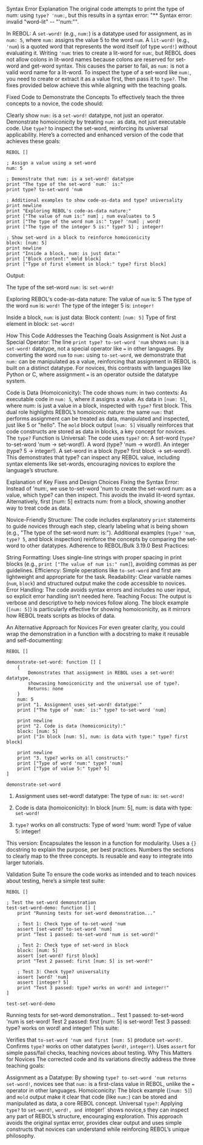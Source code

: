 Syntax Error Explanation
The original code attempts to print the type of num: using `type? 'num:`, but this results in a syntax error: "** Syntax error: invalid "word-lit" -- "'num:"".

In REBOL:
A `set-word!` (e.g., `num:`) is a datatype used for assignment, as in `num: 5`, where `num:` assigns the value 5 to the word `num`.
A `lit-word!` (e.g., `'num`) is a quoted word that represents the word itself (of type `word!`) without evaluating it.
Writing `'num`: tries to create a lit-word for `num`:, but REBOL does not allow colons in lit-word names because colons are reserved for set-word and get-word syntax. This causes the parser to fail, as `num:` is not a valid word name for a lit-word.
To inspect the type of a set-word like `num:`, you need to create or extract it as a value first, then pass it to `type?`. The fixes provided below achieve this while aligning with the teaching goals.

Fixed Code to Demonstrate the Concepts
To effectively teach the three concepts to a novice, the code should:

Clearly show `num:` is a `set-word!` datatype, not just an operator.
Demonstrate homoiconicity by treating `num:` as data, not just executable code.
Use `type?` to inspect the set-word, reinforcing its universal applicability.
Here’s a corrected and enhanced version of the code that achieves these goals:

```
REBOL []

; Assign a value using a set-word
num: 5

; Demonstrate that num: is a set-word! datatype
print "The type of the set-word `num:` is:"
print type? to-set-word 'num

; Additional examples to show code-as-data and type? universality
print newline
print "Exploring REBOL's code-as-data nature:"
print ["The value of num is:" num] ; num evaluates to 5
print ["The type of the word num is:" type? 'num] ; word!
print ["The type of the integer 5 is:" type? 5] ; integer!

; Show set-word in a block to reinforce homoiconicity
block: [num: 5]
print newline
print "Inside a block, num: is just data:"
print ["Block content:" mold block]
print ["Type of first element in block:" type? first block]
```
Output:

The type of the set-word `num:` is:
`set-word!`

Exploring REBOL's code-as-data nature:
The value of `num` is: 5
The type of the word `num` is: `word!`
The type of the integer 5 is: `integer!`

Inside a block, `num`: is just data:
Block content: `[num: 5]`
Type of first element in block: `set-word!`

How This Code Addresses the Teaching Goals
Assignment is Not Just a Special Operator:
The line `print type? to-set-word 'num` shows `num:` is a `set-word!` datatype, not a special operator like `=` in other languages.
By converting the word `num` to `num:` using `to-set-word`, we demonstrate that `num:` can be manipulated as a value, reinforcing that assignment in REBOL is built on a distinct datatype.
For novices, this contrasts with languages like Python or C, where assignment `=` is an operator outside the datatype system.

Code is Data (Homoiconicity):
The code shows num: in two contexts:
As executable code in `num: 5`, where it assigns a value.
As data in `[num: 5]`, where num: is just a value in a block, inspected with `type?` first block.
This dual role highlights REBOL’s homoiconic nature: the same `num:` that performs assignment can be treated as data, manipulated and inspected, just like 5 or "hello".
The `mold` block output `[num: 5]` visually reinforces that code constructs are stored as data in blocks, a key concept for novices.
The `type?` Function is Universal:
The code uses `type?` on:
A set-word (`type?` to-set-word 'num → set-word!).
A word (type? 'num → word!).
An integer (type? 5 → integer!).
A set-word in a block (type? first block → set-word!).
This demonstrates that type? can inspect any REBOL value, including syntax elements like set-words, encouraging novices to explore the language’s structure.

Explanation of Key Fixes and Design Choices
Fixing the Syntax Error:
Instead of 'num:, we use to-set-word 'num to create the set-word num: as a value, which type? can then inspect. This avoids the invalid lit-word syntax.
Alternatively, first [num: 5] extracts num: from a block, showing another way to treat code as data.

Novice-Friendly Structure:
The code includes explanatory `print` statements to guide novices through each step, clearly labeling what is being shown (e.g., "The type of the set-word num: is:").
Additional examples (`type?` `'num`, `type? 5`, and block inspection) reinforce the concepts by comparing the set-word to other datatypes.
Adherence to REBOL/Bulk 3.19.0 Best Practices:

String Formatting: Uses single-line strings with proper spacing in print blocks (e.g., `print ["The value of num is:" num]`), avoiding commas as per guidelines.
Efficiency: Simple operations like `to-set-word` and first are lightweight and appropriate for the task.
Readability: Clear variable names (`num`, `block`) and structured output make the code accessible to novices.
Error Handling: The code avoids syntax errors and includes no user input, so explicit error handling isn’t needed here.
Teaching Focus:
The output is verbose and descriptive to help novices follow along.
The block example (`[num: 5]`) is particularly effective for showing homoiconicity, as it mirrors how REBOL treats scripts as blocks of data.

An Alternative Approach for Novices
For even greater clarity, you could wrap the demonstration in a function with a docstring to make it reusable and self-documenting:
```
REBOL []

demonstrate-set-word: function [] [
    {
        Demonstrates that assignment in REBOL uses a set-word! datatype,
        showcasing homoiconicity and the universal use of type?.
        Returns: none
    }
    num: 5
    print "1. Assignment uses set-word! datatype:"
    print ["The type of `num:` is:" type? to-set-word 'num]
    
    print newline
    print "2. Code is data (homoiconicity):"
    block: [num: 5]
    print ["In block [num: 5], num: is data with type:" type? first block]
    
    print newline
    print "3. type? works on all constructs:"
    print ["Type of word 'num:" type? 'num]
    print ["Type of value 5:" type? 5]
]

demonstrate-set-word
```
1. Assignment uses set-word! datatype:
The type of `num:` is: `set-word!`

2. Code is data (homoiconicity):
In block [num: 5], num: is data with type: `set-word!`

3. `type?` works on all constructs:
Type of word 'num: word!
Type of value 5: integer!

This version:
Encapsulates the lesson in a function for modularity.
Uses a `{}` docstring to explain the purpose, per best practices.
Numbers the sections to clearly map to the three concepts.
Is reusable and easy to integrate into larger tutorials.

Validation Suite
To ensure the code works as intended and to teach novices about testing, here’s a simple test suite:
```
REBOL []

; Test the set-word demonstration
test-set-word-demo: function [] [
    print "Running tests for set-word demonstration..."
    
    ; Test 1: Check type of to-set-word 'num
    assert [set-word? to-set-word 'num]
    print "Test 1 passed: to-set-word 'num is set-word!"
    
    ; Test 2: Check type of set-word in block
    block: [num: 5]
    assert [set-word? first block]
    print "Test 2 passed: first [num: 5] is set-word!"
    
    ; Test 3: Check type? universality
    assert [word? 'num]
    assert [integer? 5]
    print "Test 3 passed: type? works on word! and integer!"
]

test-set-word-demo
```

Running tests for set-word demonstration...
Test 1 passed: to-set-word 'num is set-word!
Test 2 passed: first [num: 5] is set-word!
Test 3 passed: type? works on word! and integer!
This suite:

Verifies that `to-set-word 'num and first [num: 5]` produce `set-word!`.
Confirms `type?` works on other datatypes (`word!`, `integer!`).
Uses `assert` for simple pass/fail checks, teaching novices about testing.
Why This Matters for Novices
The corrected code and its variations directly address the three teaching goals:

Assignment as a Datatype: By showing `type? to-set-word 'num returns set-word!`, novices see that `num:` is a first-class value in REBOL, unlike the `=` operator in other languages.
Homoiconicity: The block example (`[num: 5]`) and `mold` output make it clear that code (like `num:`) can be stored and manipulated as data, a core REBOL concept.
Universal `type?`: Applying `type?` to `set-word!`, `word!, and `integer!` shows novice,s they can inspect any part of REBOL’s structure, encouraging exploration.
This approach avoids the original syntax error, provides clear output and uses simple constructs that novices can understand while reinforcing REBOL’s unique philosophy.
